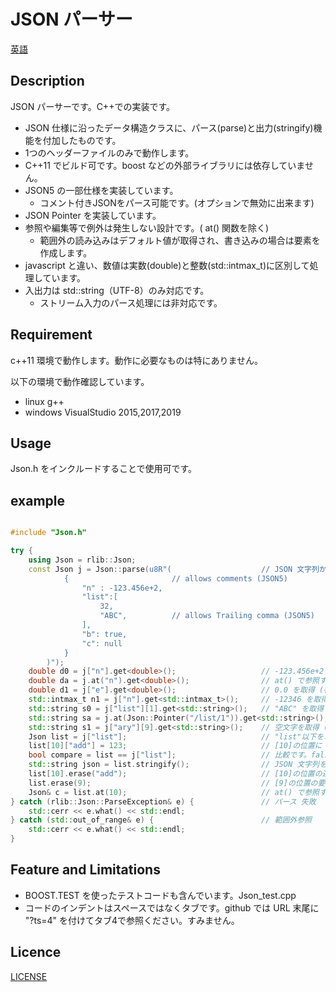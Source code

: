 # JSON パーサー

[英語](/README.md)

## Description

JSON パーサーです。C++での実装です。

+ JSON 仕様に沿ったデータ構造クラスに、パース(parse)と出力(stringify)機能を付加したものです。
+ 1つのヘッダーファイルのみで動作します。
+ C++11 でビルド可です。boost などの外部ライブラリには依存していません。
+ JSON5 の一部仕様を実装しています。
  + コメント付きJSONをパース可能です。(オプションで無効に出来ます)
+ JSON Pointer を実装しています。
+ 参照や編集等で例外は発生しない設計です。( at() 関数を除く)
  + 範囲外の読み込みはデフォルト値が取得され、書き込みの場合は要素を作成します。
+ javascript と違い、数値は実数(double)と整数(std::intmax_t)に区別して処理しています。
+ 入出力は std::string（UTF-8）のみ対応です。
  + ストリーム入力のパース処理には非対応です。


## Requirement

c++11 環境で動作します。動作に必要なものは特にありません。

以下の環境で動作確認しています。
+ linux g++
+ windows VisualStudio 2015,2017,2019

## Usage

Json.h をインクルードすることで使用可です。

## example

```c++

#include "Json.h"

try {
    using Json = rlib::Json;
    const Json j = Json::parse(u8R"(                    // JSON 文字列から構築
            {                       // allows comments (JSON5)
                "n" : -123.456e+2,
                "list":[
                    32,
                    "ABC",          // allows Trailing comma (JSON5)
                ],
                "b": true,
                "c": null
            }
        )");
    double d0 = j["n"].get<double>();                   // -123.456e+2 を取得
    double da = j.at("n").get<double>();                // at() で参照する記述です。（範囲外の場合に例外が発生します）
    double d1 = j["e"].get<double>();                   // 0.0 を取得 (存在しない位置を指定したのでデフォルト値が取れる)
    std::intmax_t n1 = j["n"].get<std::intmax_t>();     // -12346 を取得 (double値を四捨五入した整数値が取れます)
    std::string s0 = j["list"][1].get<std::string>();   // "ABC" を取得
    std::string sa = j.at(Json::Pointer("/list/1")).get<std::string>(); // JSON Pointerで指定する記述です。
    std::string s1 = j["ary"][9].get<std::string>();    // 空文字を取得 (存在しない位置を指定したのでデフォルト値が取れる)
    Json list = j["list"];                              // "list"以下をコピー(複製)
    list[10]["add"] = 123;                              // [10]の位置に {"add":123} を 追加 ( 配列[2～9]の位置は null で埋められる)
    bool compare = list == j["list"];                   // 比較です。false が返ります。
    std::string json = list.stringify();                // JSON 文字列を取得
    list[10].erase("add");                              // [10]の位置の連想配列の要素({"add":123})を削除
    list.erase(9);                                      // [9]の位置の要素(null)を削除
    Json& c = list.at(10);                              // at() で参照すると範囲外の場合に例外が発生します
} catch (rlib::Json::ParseException& e) {               // パース 失敗
    std::cerr << e.what() << std::endl;
} catch (std::out_of_range& e) {                        // 範囲外参照
    std::cerr << e.what() << std::endl;
}
```


## Feature and Limitations

- BOOST.TEST を使ったテストコードも含んでいます。Json_test.cpp
- コードのインデントはスペースではなくタブです。github では URL 末尾に "?ts=4" を付けてタブ4で参照ください。すみません。

## Licence

[LICENSE](/LICENSE)

